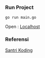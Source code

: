 <!--
 Copyright 2024 ariefsetyonugroho
 
 Licensed under the Apache License, Version 2.0 (the "License");
 you may not use this file except in compliance with the License.
 You may obtain a copy of the License at
 
     https://www.apache.org/licenses/LICENSE-2.0
 
 Unless required by applicable law or agreed to in writing, software
 distributed under the License is distributed on an "AS IS" BASIS,
 WITHOUT WARRANTIES OR CONDITIONS OF ANY KIND, either express or implied.
 See the License for the specific language governing permissions and
 limitations under the License.
-->

### Run Project
```
go run main.go
```
Open : [Localhost](http://localhost:3000)

### Referensi
[Santri Koding](https://santrikoding.com/tutorial-restful-api-golang-1-membuat-project-golang
)
